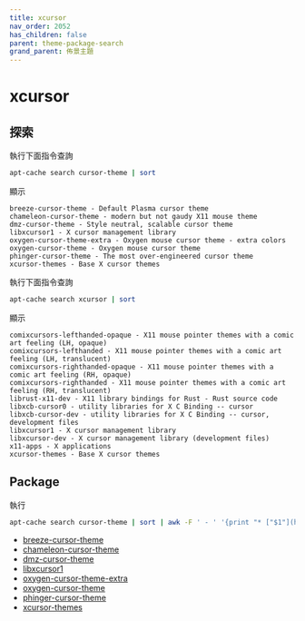 ```yaml
---
title: xcursor
nav_order: 2052
has_children: false
parent: theme-package-search
grand_parent: 佈景主題
---
```



# xcursor


## 探索

執行下面指令查詢

``` sh
apt-cache search cursor-theme | sort
```

顯示

```
breeze-cursor-theme - Default Plasma cursor theme
chameleon-cursor-theme - modern but not gaudy X11 mouse theme
dmz-cursor-theme - Style neutral, scalable cursor theme
libxcursor1 - X cursor management library
oxygen-cursor-theme-extra - Oxygen mouse cursor theme - extra colors
oxygen-cursor-theme - Oxygen mouse cursor theme
phinger-cursor-theme - The most over-engineered cursor theme
xcursor-themes - Base X cursor themes
```


執行下面指令查詢

``` sh
apt-cache search xcursor | sort
```

顯示

```
comixcursors-lefthanded-opaque - X11 mouse pointer themes with a comic art feeling (LH, opaque)
comixcursors-lefthanded - X11 mouse pointer themes with a comic art feeling (LH, translucent)
comixcursors-righthanded-opaque - X11 mouse pointer themes with a comic art feeling (RH, opaque)
comixcursors-righthanded - X11 mouse pointer themes with a comic art feeling (RH, translucent)
librust-x11-dev - X11 library bindings for Rust - Rust source code
libxcb-cursor0 - utility libraries for X C Binding -- cursor
libxcb-cursor-dev - utility libraries for X C Binding -- cursor, development files
libxcursor1 - X cursor management library
libxcursor-dev - X cursor management library (development files)
x11-apps - X applications
xcursor-themes - Base X cursor themes
```

## Package

執行

``` sh
apt-cache search cursor-theme | sort | awk -F ' - ' '{print "* ["$1"](https://packages.ubuntu.com/jammy/"$1")"}'
```

* [breeze-cursor-theme](https://packages.ubuntu.com/jammy/breeze-cursor-theme)
* [chameleon-cursor-theme](https://packages.ubuntu.com/jammy/chameleon-cursor-theme)
* [dmz-cursor-theme](https://packages.ubuntu.com/jammy/dmz-cursor-theme)
* [libxcursor1](https://packages.ubuntu.com/jammy/libxcursor1)
* [oxygen-cursor-theme-extra](https://packages.ubuntu.com/jammy/oxygen-cursor-theme-extra)
* [oxygen-cursor-theme](https://packages.ubuntu.com/jammy/oxygen-cursor-theme)
* [phinger-cursor-theme](https://packages.ubuntu.com/jammy/phinger-cursor-theme)
* [xcursor-themes](https://packages.ubuntu.com/jammy/xcursor-themes)
